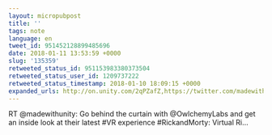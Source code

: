 ```yaml
---
layout: micropubpost
title: ''
tags: note
language: en
tweet_id: 951452128899485696
date: 2018-01-11 13:53:59 +0000
slug: '135359'
retweeted_status_id: 951153983380373504
retweeted_status_user_id: 1209737222
retweeted_status_timestamp: 2018-01-10 18:09:15 +0000
expanded_urls: http://on.unity.com/2qPZafZ,https://twitter.com/madewithunity/status/951153983380373505/video/1
---
```

RT @madewithunity: Go behind the curtain with @OwlchemyLabs and get an inside look at their latest #VR experience #RickandMorty: Virtual Ri…

